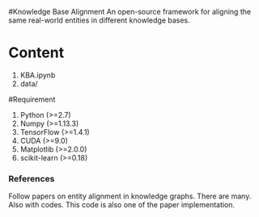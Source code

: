#Knowledge Base Alignment
An open-source framework for aligning the same real-world entities in different knowledge bases.

# Content
1. KBA.ipynb
2. data/

#Requirement
1. Python (>=2.7)
2. Numpy (>=1.13.3)
3. TensorFlow (>=1.4.1)
4. CUDA (>=9.0)
5. Matplotlib (>=2.0.0)
6. scikit-learn (>=0.18)


### References 

Follow papers on entity alignment in knowledge graphs. There are many. Also with codes. This code is also one of the paper implementation.
